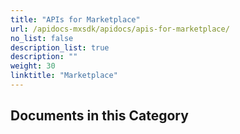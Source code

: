 ```yaml
---
title: "APIs for Marketplace"
url: /apidocs-mxsdk/apidocs/apis-for-marketplace/
no_list: false
description_list: true
description: ""
weight: 30
linktitle: "Marketplace"
---
```


## Documents in this Category